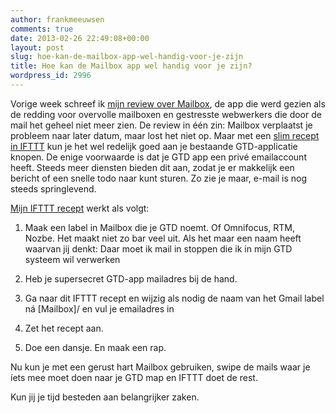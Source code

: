 ```yaml
---
author: frankmeeuwsen
comments: true
date: 2013-02-26 22:49:08+00:00
layout: post
slug: hoe-kan-de-mailbox-app-wel-handig-voor-je-zijn
title: Hoe kan de Mailbox app wel handig voor je zijn?
wordpress_id: 2996
---
```


Vorige week schreef ik [mijn review over Mailbox](http://lifehacking.nl/algemeen/mailbox-app-zet-je-in-een-virtuele-wachtrij-voor-een-lege-inbox/), de app die werd gezien als de redding voor overvolle mailboxen en gestresste webwerkers die door de mail het geheel niet meer zien. De review in één zin: Mailbox verplaatst je probleem naar later datum, maar lost het niet op. Maar met een [slim recept in IFTTT](https://ifttt.com/recipes/80994) kun je het wel redelijk goed aan je bestaande GTD-applicatie knopen. De enige voorwaarde is dat je GTD app een privé emailaccount heeft. Steeds meer diensten bieden dit aan, zodat je er makkelijk een bericht of een snelle todo naar kunt sturen. Zo zie je maar, e-mail is nog steeds springlevend.





[Mijn IFTTT recept](https://ifttt.com/recipes/80994) werkt als volgt:







  1. Maak een label in Mailbox die je GTD noemt. Of Omnifocus, RTM, Nozbe. Het maakt niet zo bar veel uit. Als het maar een naam heeft waarvan jij denkt: Daar moet ik mail in stoppen die ik in mijn GTD systeem wil verwerken


  2. Heb je supersecret GTD-app mailadres bij de hand.


  3. Ga naar dit IFTTT recept en wijzig als nodig de naam van het Gmail label ná [Mailbox]/ en vul je emailadres in


  4. Zet het recept aan.


  5. Doe een dansje. En maak een rap.





Nu kun je met een gerust hart Mailbox gebruiken, swipe de mails waar je íets mee moet doen naar je GTD map en IFTTT doet de rest.





Kun jij je tijd besteden aan belangrijker zaken.
